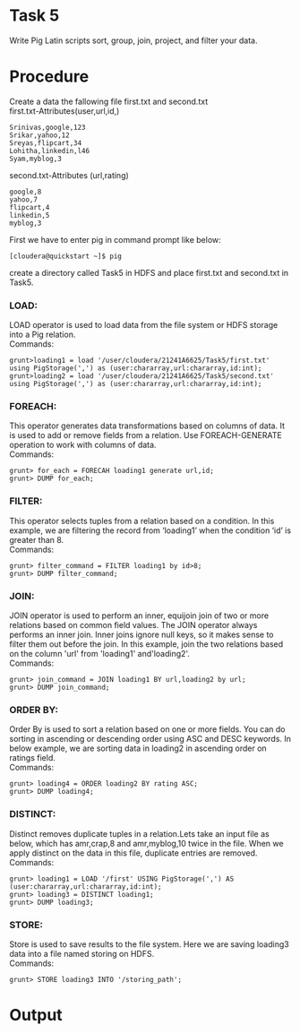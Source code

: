 # Task 5
Write Pig Latin scripts sort, group, join, project, and filter your data.
# Procedure
Create a data the fallowing file first.txt and second.txt<br>
first.txt-Attributes(user,url,id,)
```
Srinivas,google,123
Srikar,yahoo,12
Sreyas,flipcart,34
Lohitha,linkedin,l46
Syam,myblog,3
```
second.txt-Attributes (url,rating)
```
google,8
yahoo,7
flipcart,4
linkedin,5
myblog,3
```
First we have to enter pig in command prompt like below:
```
[cloudera@quickstart ~]$ pig
```
create a directory called Task5 in HDFS and place first.txt and second.txt in Task5.
### LOAD:
LOAD operator is used to load data from the file system or HDFS storage into a Pig relation.
<br>Commands:
```
grunt>loading1 = load '/user/cloudera/21241A6625/Task5/first.txt' using PigStorage(',') as (user:chararray,url:chararray,id:int);
grunt>loading2 = load '/user/cloudera/21241A6625/Task5/second.txt' using PigStorage(',') as (user:chararray,url:chararray,id:int);
```
### FOREACH:
This operator generates data transformations based on columns of data. It is used to add or remove fields from a relation. Use FOREACH-GENERATE operation to work
with columns of data.<br>
Commands:
```
grunt> for_each = FORECAH loading1 generate url,id;
grunt> DUMP for_each;
```
### FILTER:
This operator selects tuples from a relation based on a condition.
In this example, we are filtering the record from ‘loading1’ when the condition ‘id’ is
greater than 8.
<br>
Commands:
```
grunt> filter_command = FILTER loading1 by id>8;
grunt> DUMP filter_command;
```
### JOIN:
JOIN operator is used to perform an inner, equijoin join of two or more relations
based on common field values. The JOIN operator always performs an inner join.
Inner joins ignore null keys, so it makes sense to filter them out before the join.
In this example, join the two relations based on the column 'url' from 'loading1' and'loading2'.<br>
Commands:
```
grunt> join_command = JOIN loading1 BY url,loading2 by url;
grunt> DUMP join_command;
```
### ORDER BY:
Order By is used to sort a relation based on one or more fields. You can do sorting in
ascending or descending order using ASC and DESC keywords.
In below example, we are sorting data in loading2 in ascending order on ratings field.<br>
Commands:
```
grunt> loading4 = ORDER loading2 BY rating ASC;
grunt> DUMP loading4;
```
### DISTINCT:
Distinct removes duplicate tuples in a relation.Lets take an input file as below, which
has amr,crap,8 and amr,myblog,10 twice in the file. When we apply distinct on the
data in this file, duplicate entries are removed.<br>
Commands:
```
grunt> loading1 = LOAD '/first' USING PigStorage(',') AS (user:chararray,url:chararray,id:int);
grunt> loading3 = DISTINCT loading1;
grunt> DUMP loading3;
```
### STORE:
Store is used to save results to the file system.
Here we are saving loading3 data into a file named storing on HDFS.<br>
Commands:
```
grunt> STORE loading3 INTO '/storing_path';
```
# Output
